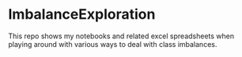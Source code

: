 # ImbalanceExploration

This repo shows my notebooks and related excel spreadsheets when playing around with various ways to deal with class imbalances.
